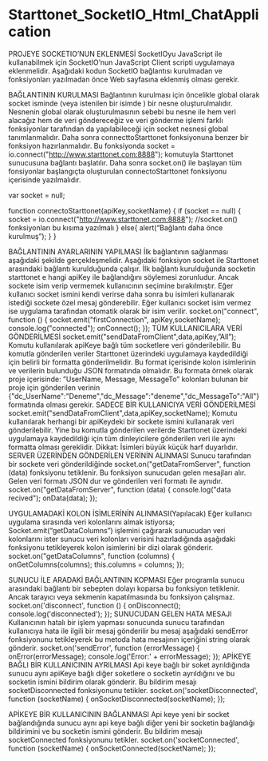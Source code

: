 # Starttonet_SocketIO_Html_ChatApplication
PROJEYE SOCKETIO’NUN EKLENMESİ
SocketIOyu JavaScript ile kullanabilmek için SocketIO’nun JavaScript Client scripti uygulamaya eklenmelidir. Aşağıdaki kodun SocketIO bağlantısı kurulmadan ve fonksiyonları yazılmadan önce Web sayfasına eklenmiş olması gerekir.
<script src="https://cdn.socket.io/socket.io-1.1.0.js"></script>

BAĞLANTININ KURULMASI
Bağlantının kurulması için öncelikle global olarak socket isminde (veya istenilen bir isimde ) bir nesne oluşturulmalıdır. Nesnenin global olarak oluşturulmasının sebebi bu nesne ile hem veri alacağız hem de veri göndereceğiz ve veri gönderme işlemi farklı fonksiyonlar tarafından da yapılabileceği için socket nesnesi global tanımlanmalıdır.
Daha sonra connecttoStarttonet fonksiyonuna benzer bir fonksiyon hazırlanmalıdır. Bu fonksiyonda  socket = io.connect("http://www.starttonet.com:8888"); komutuyla Starttonet sunucusuna bağlantı başlatılır. Daha sonra socket.on() ile başlayan tüm fonsiyonlar başlangıçta oluşturulan connectoStarttonet fonksiyonu içerisinde yazılmalıdır.

var socket = null;

function connectoStarttonet(apiKey,socketName) {
    if (socket == null) {
        socket = io.connect("http://www.starttonet.com:8888");
       //socket.on() fonksiyonları bu kısıma yazılmalı
    }
   else{
       alert(“Bağlantı daha önce kurulmuş”);
   }
}





BAĞLANTININ AYARLARININ YAPILMASI
İlk bağlantının sağlanması aşağıdaki şekilde gerçekleşmelidir. Aşağıdaki fonksiyon socket ile Starttonet arasındaki bağlantı kurulduğunda çalışır. İlk bağlantı kurulduğunda socketin starttonet e hangi apiKey ile bağlandığını söylemesi zorunludur. Ancak sockete isim verip vermemek kullanıcının seçimine bırakılmıştır. Eğer kullanıcı socket ismini kendi verirse daha sonra bu isimleri kullanarak istediği sockete özel mesaj gönderebilir. Eğer kullanıcı socket isim vermez ise uygulama tarafından otomatik olarak bir isim verilir.
    socket.on("connect", function () {
            socket.emit("firstConnection", apiKey,socketName);
            console.log("connected");
            onConnect();
        });
TÜM KULLANICILARA VERİ GÖNDERİLMESİ
socket.emit("sendDataFromClient",data,apiKey,”All”);
Komutu kullanılarak apiKeye bağlı tüm socketlere veri gönderilebilir. Bu komutla gönderilen veriler Starttonet üzerindeki uygulamaya kaydedildiği için belirli bir formatta gönderilmelidir. Bu format içerisinde kolon isimlerinin ve verilerin bulunduğu JSON formatında olmalıdır. Bu formata örnek olarak proje içerisinde: ”UserName, Message, MessageTo”  kolonları bulunan bir proje için gönderilen verinin {"dc_UserName":"Deneme","dc_Message":"deneme","dc_MessageTo":"All"}  formatında olması gerekir.
SADECE BİR KULLANICIYA VERİ GÖNDERİLMESİ
socket.emit("sendDataFromClient",data,apiKey,socketName);
Komutu kullanılarak herhangi bir apiKeydeki bir sockete ismini kullanarak veri gönderilebilir. Yine bu komutla gönderilen verilerde Starttonet üzerindeki uygulamaya kaydedildiği için tüm dinleyicilere gönderilen veri ile aynı formatta olması gereklidir.
Dikkat: İsimleri büyük küçük harf duyarlıdır.
SERVER ÜZERİNDEN GÖNDERİLEN VERİNİN ALINMASI
Sunucu tarafından bir sockete veri gönderildiğinde  socket.on("getDataFromServer", function (data) fonksiyonu tetiklenir. Bu fonksiyon sunucudan gelen mesajları alır.  Gelen veri formatı JSON dur ve gönderilen veri formatı ile aynıdır.
socket.on("getDataFromServer", function (data) {
            console.log("data recived");
            onData(data);
        });


UYGULAMADAKİ KOLON İSİMLERİNİN ALINMASI(Yapılacak)
Eğer kullanıcı uygulama sırasında veri kolonlarını almak istiyorsa;
Socket.emit(“getDataColumns”) işlemini çağırarak sunucudan veri kolonlarını ister sunucu veri kolonları verisini hazırladığında aşağıdaki fonksiyonu tetikleyerek kolon isimlerini bir dizi olarak gönderir. 
socket.on("getDataColumns", function (columns) {
            onGetColumns(columns);
            this.columns = columns;
        });

SUNUCU İLE ARADAKİ BAĞLANTININ KOPMASI
Eğer programla sunucu arasındaki bağlantı bir sebepten dolayı koparsa bu fonksiyon tetiklenir. Ancak tarayıcı veya sekmenin kapatılmasında bu fonksiyon çalışmaz.
        socket.on('disconnect', function () {
            onDisconnect();
            console.log('disconnected');
        });
SUNUCUDAN GELEN HATA MESAJI
Kullanıcının hatalı bir işlem yapması sonucunda sunucu tarafından kullanıcıya hata ile ilgili bir mesaj gönderilir bu mesaj aşağıdaki sendError fonksiyonunu tetikleyerek bu metoda hata mesajının içeriğini string olarak gönderir.
        socket.on('sendError', function (errorMessage) {
            onError(errorMessage);
            console.log('Error:' + errorMessage);
        });
APİKEYE BAĞLI BİR KULLANICININ AYRILMASI
Api keye bağlı bir soket ayrıldığında sunucu aynı apiKeye bağlı diğer soketlere o socketin ayrıldığını ve bu socketin ismini bildirim olarak gönderir. Bu bildirim mesajı socketDisconnected fonksiyonunu tetikler.
socket.on('socketDisconnected', function (socketName) {
            onSocketDisconnected(socketName);
        });


APİKEYE BİR KULLANICININ BAĞLANMASI
Api keye yeni bir socket bağlandığında sunucu aynı api keye bağlı diğer yeni bir socketin bağlandığı bildirimini ve bu socketin ismini gönderir. Bu bildirim mesajı socketConnected fonksiyonunu tetikler.
        socket.on('socketConnected', function (socketName) {
            onSocketConnected(socketName);
        });

